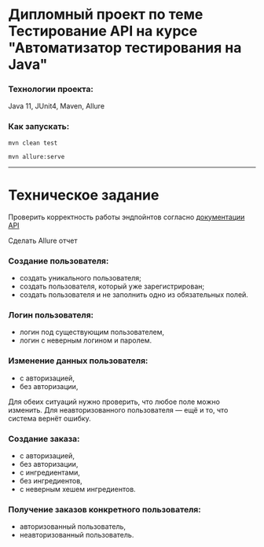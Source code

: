 # Дипломный проект по теме Тестирование API на курсе "Автоматизатор тестирования на Java"

### Технологии проекта:

Java 11, JUnit4, Maven, Allure

### Как запускать:

`mvn clean test`

`mvn allure:serve`

___________________________________________________________________________________
# Техническое задание

Проверить корректность работы эндпойнтов согласно [документации API](https://code.s3.yandex.net/qa-automation-engineer/java/cheatsheets/paid-track/diplom/api-documentation.pdf)

Сделать Allure отчет

### Создание пользователя:
- создать уникального пользователя;
- создать пользователя, который уже зарегистрирован;
- создать пользователя и не заполнить одно из обязательных полей.

### Логин пользователя:
- логин под существующим пользователем,
- логин с неверным логином и паролем.

### Изменение данных пользователя:
- с авторизацией,
- без авторизации,

Для обеих ситуаций нужно проверить, что любое поле можно изменить. Для неавторизованного пользователя — ещё и то, что система вернёт ошибку.

### Создание заказа:
- с авторизацией,
- без авторизации,
- с ингредиентами,
- без ингредиентов,
- с неверным хешем ингредиентов.

### Получение заказов конкретного пользователя:
- авторизованный пользователь,
- неавторизованный пользователь.